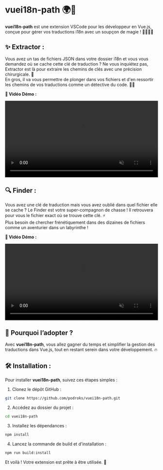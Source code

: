 # vuei18n-path 🌍🔑

**vuei18n-path** est une extension VSCode pour les développeur en Vue.js, conçue pour gérer vos traductions i18n avec un soupçon de magie ! 🦸‍♂️🦸‍♀️

## ✨ Extractor :

Vous avez un tas de fichiers JSON dans votre dossier i18n et vous vous demandez où se cache cette clé de traduction ? Ne vous inquiétez pas, Extractor est là pour extraire les chemins de clés avec une précision chirurgicale. 🎯\
En gros, il va vous permettre de plonger dans vos fichiers et d'en ressortir les chemins de vos traductions comme un détective du code. 🕵️‍♂️

**🎥 Vidéo Démo :**

<video width="100%" autoplay loop muted >
  <source src="https://github.com/podroks/vuei18n-path/raw/master/assets/extractor.mp4" type="video/mp4">
  Votre navigateur ne supporte pas la balise vidéo.
</video>

## 🔍 Finder :

Vous avez une clé de traduction mais vous avez oublié dans quel fichier elle se cache ? Le Finder est votre super-compagnon de chasse ! Il retrouvera pour vous le fichier exact où se trouve cette clé. ⚡\
Plus besoin de chercher frénétiquement dans des dizaines de fichiers comme un aventurier dans un labyrinthe !

**🎥 Vidéo Démo :**

<video width="100%" autoplay loop muted >
  <source src="https://github.com/podroks/vuei18n-path/raw/master/assets/finder.mp4" type="video/mp4">
  Votre navigateur ne supporte pas la balise vidéo.
</video>

## 🚀 Pourquoi l’adopter ?

Avec **vuei18n-path**, vous allez gagner du temps et simplifier la gestion des traductions dans Vue.js, tout en restant serein dans votre développement. 🔥

## 🛠 Installation :

Pour installer **vuei18n-path**, suivez ces étapes simples :

1. Clonez le dépôt GitHub :

```bash
git clone https://github.com/podroks/vuei18n-path.git
```

2. Accédez au dossier du projet :

```bash
cd vuei18n-path
```

3. Installez les dépendances :

```bash
npm install
```

4. Lancez la commande de build et d'installation :

```bash
npm run build:install
```

Et voilà ! Votre extension est prête à être utilisée. 🎉

